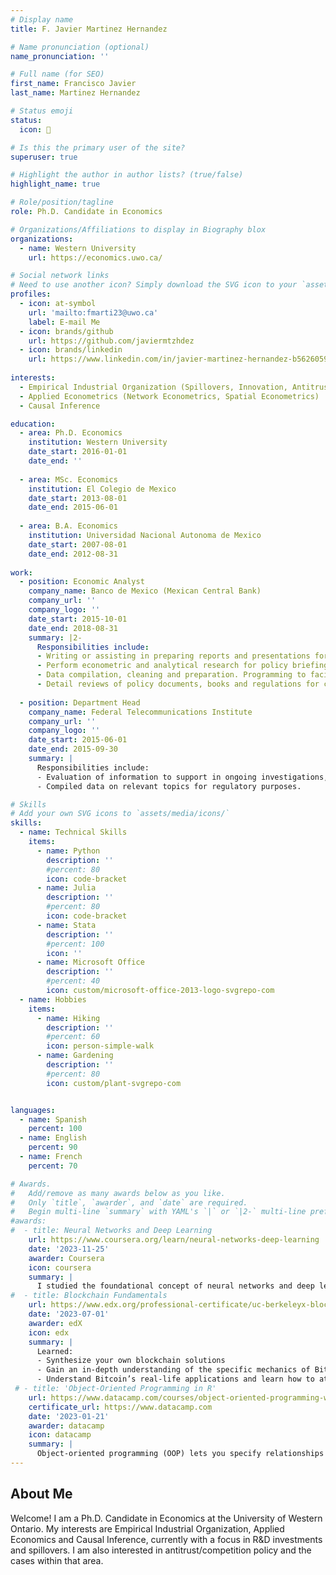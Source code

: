 ```yaml
---
# Display name
title: F. Javier Martinez Hernandez

# Name pronunciation (optional)
name_pronunciation: ''

# Full name (for SEO)
first_name: Francisco Javier
last_name: Martinez Hernandez

# Status emoji
status:
  icon: 🌮

# Is this the primary user of the site?
superuser: true

# Highlight the author in author lists? (true/false)
highlight_name: true

# Role/position/tagline
role: Ph.D. Candidate in Economics

# Organizations/Affiliations to display in Biography blox
organizations:
  - name: Western University
    url: https://economics.uwo.ca/

# Social network links
# Need to use another icon? Simply download the SVG icon to your `assets/media/icons/` folder.
profiles:
  - icon: at-symbol
    url: 'mailto:fmarti23@uwo.ca'
    label: E-mail Me
  - icon: brands/github
    url: https://github.com/javiermtzhdez
  - icon: brands/linkedin
    url: https://www.linkedin.com/in/javier-martinez-hernandez-b5626059/
  
interests:
  - Empirical Industrial Organization (Spillovers, Innovation, Antitrust)
  - Applied Econometrics (Network Econometrics, Spatial Econometrics)
  - Causal Inference

education:
  - area: Ph.D. Economics
    institution: Western University
    date_start: 2016-01-01
    date_end: ''
    
  - area: MSc. Economics
    institution: El Colegio de Mexico
    date_start: 2013-08-01
    date_end: 2015-06-01
  
  - area: B.A. Economics
    institution: Universidad Nacional Autonoma de Mexico
    date_start: 2007-08-01
    date_end: 2012-08-31
    
work:
  - position: Economic Analyst
    company_name: Banco de Mexico (Mexican Central Bank)
    company_url: ''
    company_logo: ''
    date_start: 2015-10-01
    date_end: 2018-08-31
    summary: |2-
      Responsibilities include:
      - Writing or assisting in preparing reports and presentations for senior policy makers on current economic and financial conditions and policy issues.
      - Perform econometric and analytical research for policy briefings.
      - Data compilation, cleaning and preparation. Programming to facilitate and improve data manipulation and analysis.
      - Detail reviews of policy documents, books and regulations for consistency and accuracy. 
      
  - position: Department Head
    company_name: Federal Telecommunications Institute
    company_url: ''
    company_logo: ''
    date_start: 2015-06-01
    date_end: 2015-09-30
    summary: |
      Responsibilities include:
      - Evaluation of information to support in ongoing investigations, and conducting assessments of preliminary reviews at the Investigative Authority.
      - Compiled data on relevant topics for regulatory purposes.

# Skills
# Add your own SVG icons to `assets/media/icons/`
skills:
  - name: Technical Skills
    items:
      - name: Python
        description: ''
        #percent: 80
        icon: code-bracket
      - name: Julia
        description: ''
        #percent: 80
        icon: code-bracket
      - name: Stata
        description: ''
        #percent: 100
        icon: ''
      - name: Microsoft Office
        description: ''
        #percent: 40
        icon: custom/microsoft-office-2013-logo-svgrepo-com
  - name: Hobbies
    items:
      - name: Hiking
        description: ''
        #percent: 60
        icon: person-simple-walk
      - name: Gardening
        description: ''
        #percent: 80
        icon: custom/plant-svgrepo-com


languages:
  - name: Spanish
    percent: 100
  - name: English
    percent: 90
  - name: French
    percent: 70

# Awards.
#   Add/remove as many awards below as you like.
#   Only `title`, `awarder`, and `date` are required.
#   Begin multi-line `summary` with YAML's `|` or `|2-` multi-line prefix and indent 2 spaces below.
#awards:
#  - title: Neural Networks and Deep Learning
    url: https://www.coursera.org/learn/neural-networks-deep-learning
    date: '2023-11-25'
    awarder: Coursera
    icon: coursera
    summary: |
      I studied the foundational concept of neural networks and deep learning. By the end, I was familiar with the significant technological trends driving the rise of deep learning; build, train, and apply fully connected deep neural networks; implement efficient (vectorized) neural networks; identify key parameters in a neural network’s architecture; and apply deep learning to your own applications.
#  - title: Blockchain Fundamentals
    url: https://www.edx.org/professional-certificate/uc-berkeleyx-blockchain-fundamentals
    date: '2023-07-01'
    awarder: edX
    icon: edx
    summary: |
      Learned:
      - Synthesize your own blockchain solutions
      - Gain an in-depth understanding of the specific mechanics of Bitcoin
      - Understand Bitcoin’s real-life applications and learn how to attack and destroy Bitcoin, Ethereum, smart contracts and Dapps, and alternatives to Bitcoin’s Proof-of-Work consensus algorithm
 # - title: 'Object-Oriented Programming in R'
    url: https://www.datacamp.com/courses/object-oriented-programming-with-s3-and-r6-in-r
    certificate_url: https://www.datacamp.com
    date: '2023-01-21'
    awarder: datacamp
    icon: datacamp
    summary: |
      Object-oriented programming (OOP) lets you specify relationships between functions and the objects that they can act on, helping you manage complexity in your code. This is an intermediate level course, providing an introduction to OOP, using the S3 and R6 systems. S3 is a great day-to-day R programming tool that simplifies some of the functions that you write. R6 is especially useful for industry-specific analyses, working with web APIs, and building GUIs.
---
```


## About Me

Welcome! I am a Ph.D. Candidate in Economics at the University of Western Ontario. My interests are Empirical Industrial Organization, Applied Economics and Causal Inference, currently with a focus in R&D investments and spillovers. I am also interested in antitrust/competition policy and the cases within that area.
